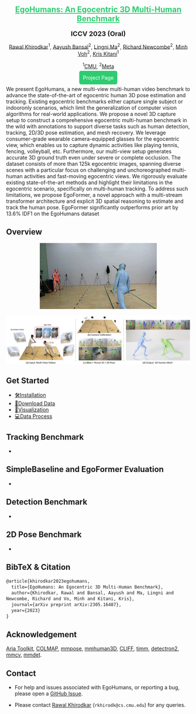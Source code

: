 <div align="center">

<h2><a href="https://arxiv.org/pdf/2305.16487.pdf" style="color:#2ecc71;">EgoHumans: An Egocentric 3D Multi-Human Benchmark</a></h2>

<b><font size="4">ICCV 2023 (Oral)</font></b>

[Rawal Khirodkar](https://github.com/rawalkhirodkar)<sup>1</sup>, [Aayush Bansal](https://www.aayushbansal.xyz/)<sup>2</sup>, [Lingni Ma](https://scholar.google.nl/citations?user=eUAgpwkAAAAJ&hl=en/)<sup>2</sup>, [Richard Newcombe](https://scholar.google.co.uk/citations?user=MhowvPkAAAAJ&hl=en)<sup>2</sup>, [Minh Voh](https://minhpvo.github.io/)<sup>2</sup>, [Kris Kitani](https://kriskitani.github.io/)<sup>1</sup>
 
<sup>1</sup>[CMU](https://www.cmu.edu/), <sup>2</sup>[Meta](https://about.meta.com/)

<p><a href="https://rawalkhirodkar.github.io/egohumans/" style="background-color:#2ecc71; color:white; padding:10px; text-decoration:none; border-radius:5px;">Project Page</a></p>


</div>


We present EgoHumans, a new multi-view multi-human
video benchmark to advance the state-of-the-art of egocentric human 3D pose estimation and tracking. Existing egocentric benchmarks either capture single subject or indooronly scenarios, which limit the generalization of computer
vision algorithms for real-world applications. We propose
a novel 3D capture setup to construct a comprehensive egocentric multi-human benchmark in the wild with annotations
to support diverse tasks such as human detection, tracking,
2D/3D pose estimation, and mesh recovery. We leverage
consumer-grade wearable camera-equipped glasses for the
egocentric view, which enables us to capture dynamic activities like playing tennis, fencing, volleyball, etc. Furthermore,
our multi-view setup generates accurate 3D ground truth
even under severe or complete occlusion. The dataset consists of more than 125k egocentric images, spanning diverse
scenes with a particular focus on challenging and unchoreographed multi-human activities and fast-moving egocentric
views. We rigorously evaluate existing state-of-the-art methods and highlight their limitations in the egocentric scenario,
specifically on multi-human tracking. To address such limitations, we propose EgoFormer, a novel approach with a
multi-stream transformer architecture and explicit 3D spatial
reasoning to estimate and track the human pose. EgoFormer
significantly outperforms prior art by 13.6% IDF1 on the
EgoHumans dataset


## Overview

<center>
    <img src="assets/images/fencing.gif" alt="Fencing GIF">
</center>


![summary_tab](assets/overview.png)


## Get Started
- [🛠️Installation](assets/INSTALL.md)
- [📘Download Data](assets/DOWNLOAD.md)
- [👀Visualization](assets/VISUALIZE.md)
- [💻Data Process](assets/DATA_PROCESS.md)


## Tracking Benchmark
- 

## SimpleBaseline and EgoFormer Evaluation
- 

## Detection Benchmark
- 

## 2D Pose Benchmark
- 

## BibTeX & Citation

```
@article{khirodkar2023egohumans,
  title={EgoHumans: An Egocentric 3D Multi-Human Benchmark},
  author={Khirodkar, Rawal and Bansal, Aayush and Ma, Lingni and Newcombe, Richard and Vo, Minh and Kitani, Kris},
  journal={arXiv preprint arXiv:2305.16487},
  year={2023}
}
```

## Acknowledgement
[Aria Toolkit](https://github.com/facebookresearch/projectaria_tools), [COLMAP](https://github.com/colmap/colmap), [mmpose](https://github.com/open-mmlab/mmpose/tree/main), [mmhuman3D](https://github.com/open-mmlab/mmhuman3d), [CLIFF](https://github.com/haofanwang/CLIFF), [timm](https://github.com/rwightman/pytorch-image-models), [detectron2](https://github.com/facebookresearch/detectron2), [mmcv](https://github.com/open-mmlab/mmcv), [mmdet](https://github.com/open-mmlab/mmdetection).




## Contact

- For help and issues associated with EgoHumans, or reporting a bug, please open a [GitHub Issue](https://github.com/rawalkhirodkar/egohumans).

- Please contact [Rawal Khirodkar](https://rawalkhirodkar.github.io/) (`rkhirodk@cs.cmu.edu`) for any queries.

